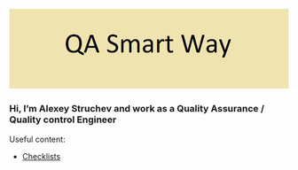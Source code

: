 ![Header](https://github.com/AlexeyStruchev/AlexeyStruchev/blob/main/assets/logo.png)

### Hi, I’m Alexey Struchev and work as a Quality Assurance / Quality control Engineer
Useful content:
- [Checklists](https://github.com/AlexeyStruchev/checklists.git)
